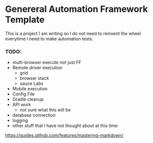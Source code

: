 # Genereral Automation Framework Template
This is a project I am writing so I do not need to reinvent the wheel everytime I need to make automation tests.

### TODO:
* multi-browser execute not just FF
* Remote driver execution
    * grid
    * browser stack
    * sauce Labs
* Mobile execution 
* Config File
* Gradle cleanup
* API work 
    * not sure what this will be
* database connection
* logging
* other stuff that I have not thought about at this time

https://guides.github.com/features/mastering-markdown/